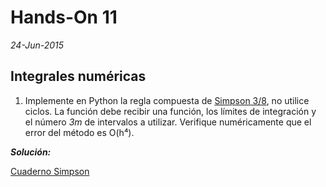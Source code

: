 
 # Hands-On 11
*24-Jun-2015*


## Integrales numéricas

1. Implemente en Python la regla compuesta de [Simpson 3/8](http://ktuce.ktu.edu.tr/~pehlivan/numerical_analysis/chap06/Simpson38Rule.pdf), no utilice ciclos. La función debe recibir una función, los límites de integración y el número *3m* de intervalos a utilizar. Verifique numéricamente que el error del método es O(h⁴).

***Solución:***

[Cuaderno Simpson](https://github.com/JAleAguilera/MC/blob/master/HandsOn/HandsOn11/Simpson%27s%20.ipynb) 